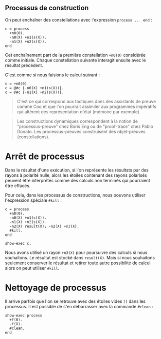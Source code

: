 ## Processus de construction

On peut enchaîner des constellations avec l'expression `process ... end` :

```
c = process
  +n0(0).
  -n0(X) +n1(s(X)).
  -n1(X) +n2(s(X)).
end
```

Cet enchaînement part de la première constellation `+n0(0)` considérée comme
initiale. Chaque constellation suivante interagit ensuite avec le résultat
précédent.

C'est comme si nous faisions le calcul suivant :

```
c = +n0(0).
c = @#c {-n0(X) +n1(s(X))}.
c = @#c {-n1(X) +n2(s(X))}.
```

> C'est ce qui correspond aux tactiques dans des assistants de preuve comme Coq
et que l'on pourrait assimiler aux programmes impératifs qui altèrent des
représentation d'état (mémoire par exemple).

> Les constructions dynamiques correspondent à la notion de "processus-preuve"
chez Boris Eng ou de "proof-trace" chez Pablo Donato. Les processus-preuves
construisent des objet-preuves (constellations).

# Arrêt de processus

Dans le résultat d'une exécution, si l'on représente les résultats par des
rayons à polarité nulle, alors les étoiles contenant des rayons polarisés
peuvent être interprétés comme des calculs non terminés qui pourraient être
effacés.

Pour cela, dans les processus de constructions, nous pouvons utiliser
l'expression spéciale `#kill` :

```
c = process
  +n0(0).
  -n0(X) +n1(s(X)).
  -n1(X) +n2(s(X)).
  -n2(X) result(X); -n2(X) +n3(X).
  #kill.
end

show-exec c.
```

Nous avons utilisé un rayon `+n3(X)` pour poursuivre des calculs
si nous souhaitons. Le résultat est stocké dans `result(X)`.
Mais si nous souhaitons seulement conserver le résultat et retirer toute
autre possibilité de calcul alors on peut utiliser `#kill`.

# Nettoyage de processus

Il arrive parfois que l'on se retrouve avec des étoiles vides `[]` dans
les processus. Il est possible de s'en débarrasser avec la commande `#clean` :

```
show-exec process
  +f(0).
  -f(X).
  #clean.
end
```
